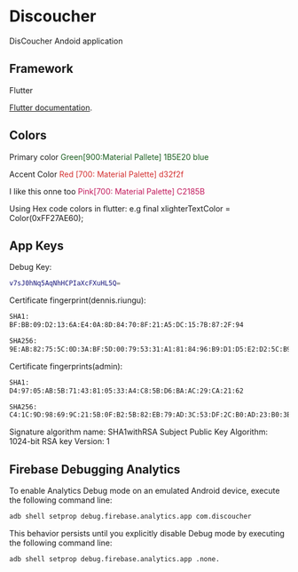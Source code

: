 # Discoucher

DisCoucher Andoid application

## Framework

Flutter

[Flutter documentation](https://flutter.io/).

## Colors

Primary color <span style="color:#1B5E20"> Green[900:Material Pallete] 1B5E20 blue </span>

Accent Color <span style="color:#d32f2f"> Red [700: Material Palette] d32f2f </span>

I like this onne too <span style="color:#C2185B"> Pink[700: Material Palette] C2185B </span>

Using Hex code colors in flutter:
e.g final xlighterTextColor = Color(0xFF27AE60);

## App Keys

Debug Key:

```sh
v7sJ0hNq5AqNhHCPIaXcFXuHL5Q=
```

Certificate fingerprint(dennis.riungu):

```sh
SHA1:
BF:BB:09:D2:13:6A:E4:0A:8D:84:70:8F:21:A5:DC:15:7B:87:2F:94

SHA256:
9E:AB:82:75:5C:0D:3A:BF:5D:00:79:53:31:A1:81:84:96:B9:D1:D5:E2:D2:5C:B9:A4:AF:F1:7F:76:ED:88:59
```

Certificate fingerprints(admin):

```sh
SHA1:
D4:97:05:AB:5B:71:43:81:05:33:A4:C8:5B:D6:BA:AC:29:CA:21:62

SHA256: 
C4:1C:9D:98:69:9C:21:5B:0F:B2:5B:82:EB:79:AD:3C:53:DF:2C:B0:AD:23:B0:3B:C1:B3:CC:28:39:81:15:09
```

Signature algorithm name: SHA1withRSA
Subject Public Key Algorithm: 1024-bit RSA key
Version: 1


## Firebase Debugging Analytics

To enable Analytics Debug mode on an emulated Android device, execute the following command line:

```sh
adb shell setprop debug.firebase.analytics.app com.discoucher
```

This behavior persists until you explicitly disable Debug mode by executing the following command line:

```sh
adb shell setprop debug.firebase.analytics.app .none.
```
